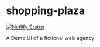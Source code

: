 # shopping-plaza

[![Netlify Status](https://api.netlify.com/api/v1/badges/60792ace-a15d-489c-b4e1-ff78192a636b/deploy-status)](https://app.netlify.com/sites/castroagency/deploys)

A Demo UI of a fictional web agency
